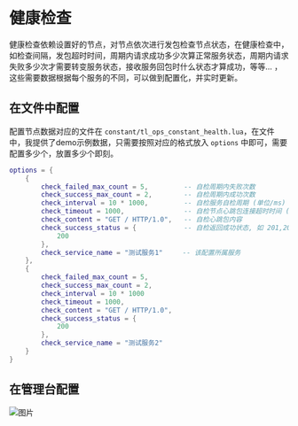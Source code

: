 
# 健康检查

健康检查依赖设置好的节点，对节点依次进行发包检查节点状态，在健康检查中，如检查间隔，发包超时时间，周期内请求成功多少次算正常服务状态，周期内请求失败多少次才需要转变服务状态，接收服务回包时什么状态才算成功，等等... ，这些需要数据根据每个服务的不同，可以做到配置化，并实时更新。

## 在文件中配置

配置节点数据对应的文件在 `constant/tl_ops_constant_health.lua`，在文件中，我提供了demo示例数据，只需要按照对应的格式放入 `options` 中即可，需要配置多少个，放置多少个即刻。


```lua
options = {
	{
		check_failed_max_count = 5,         -- 自检周期内失败次数
		check_success_max_count = 2,        -- 自检周期内成功次数
		check_interval = 10 * 1000,         -- 自检服务自检周期 (单位/ms)
		check_timeout = 1000,               -- 自检节点心跳包连接超时时间 (单位/ms)
		check_content = "GET / HTTP/1.0",   -- 自检心跳包内容
		check_success_status = {            -- 自检返回成功状态, 如 201,202（代表成功）
			200
		},
		check_service_name = "测试服务1"	 -- 该配置所属服务
	},
	{
		check_failed_max_count = 5,
		check_success_max_count = 2,
		check_interval = 10 * 1000
		check_timeout = 1000,
		check_content = "GET / HTTP/1.0",
		check_success_status = {
			200
		},
		check_service_name = "测试服务2"
	}
}
```


## 在管理台配置

 ![图片](https://qnproxy.iamtsm.cn/d89dcc56164874f57ea2c2b65e92cec.png "图片")



